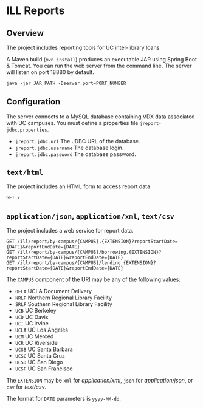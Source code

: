 # ILL Reports

## Overview

The project includes reporting tools for UC inter-library loans.

A Maven build (`mvn install`) produces an executable JAR using Spring Boot & Tomcat.
You can run the web server from the command line.
The server will listen on port 18880 by default.

    java -jar JAR_PATH -Dserver.port=PORT_NUMBER

## Configuration

The server connects to a MySQL database containing VDX data associated with UC campuses.
You must define a properties file `jreport-jdbc.properties`.
- `jreport.jdbc.url` The JDBC URL of the database.
- `jreport.jdbc.username` The database login.
- `jreport.jdbc.password` The databaes password.

## `text/html`

The project includes an HTML form to access report data.

    GET /

## `application/json`, `application/xml`, `text/csv`

The project includes a web service for report data.

    GET /ill/report/by-campus/{CAMPUS}.{EXTENSION}?reportStartDate={DATE}&reportEndDate={DATE}
    GET /ill/report/by-campus/{CAMPUS}/borrowing.{EXTENSION}?reportStartDate={DATE}&reportEndDate={DATE}
    GET /ill/report/by-campus/{CAMPUS}/lending.{EXTENSION}?reportStartDate={DATE}&reportEndDate={DATE}

The `CAMPUS` component of the URI may be any of the following values:
- `OELA` UCLA Document Delivery
- `NRLF` Northern Regional Library Facility
- `SRLF` Southern Regional Library Facility
- `UCB` UC Berkeley
- `UCD` UC Davis
- `UCI` UC Irvine
- `UCLA` UC Los Angeles
- `UCM` UC Merced
- `UCR` UC Riverside
- `UCSB` UC Santa Barbara
- `UCSC` UC Santa Cruz
- `UCSD` UC San Diego
- `UCSF` UC San Francisco

The `EXTENSION` may be `xml` for _application/xml_, `json` for _application/json_, or `csv` for _text/csv_.

The format for `DATE` parameters is `yyyy-MM-dd`.
